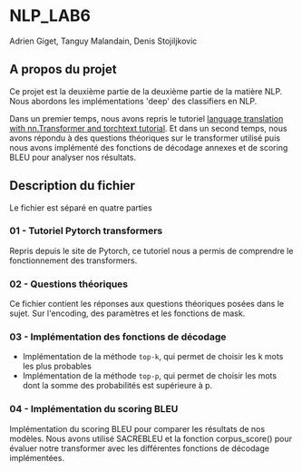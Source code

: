 # NLP_LAB6

Adrien Giget, Tanguy Malandain, Denis Stojiljkovic

## A propos du projet

Ce projet est la deuxième partie de la deuxième partie de la matière NLP.
Nous abordons les implémentations 'deep' des classifiers en NLP.

Dans un premier temps, nous avons repris le tutoriel [language translation with nn.Transformer and torchtext tutorial](https://pytorch.org/tutorials/beginner/translation_transformer.html).
Et dans un second temps, nous avons répondu à des questions théoriques sur le transformer utilisé puis 
nous avons implémenté des fonctions de décodage annexes et de scoring BLEU pour analyser nos résultats.

## Description du fichier

Le fichier est séparé en quatre parties

### 01 - Tutoriel Pytorch transformers

Repris depuis le site de Pytorch, ce tutoriel nous a permis de comprendre le fonctionnement des transformers.

### 02 - Questions théoriques

Ce fichier contient les réponses aux questions théoriques posées dans le sujet. Sur l'encoding,
des paramètres et les fonctions de mask.

### 03 - Implémentation des fonctions de décodage

- Implémentation de la méthode `top-k`, qui permet de choisir les k mots les plus probables
- Implémentation de la méthode `top-p`, qui permet de choisir les mots dont la somme des
probabilités est supérieure à p.


### 04 - Implémentation du scoring BLEU

Implémentation du scoring BLEU pour comparer les résultats de nos modèles. Nous avons utilisé
SACREBLEU et la fonction corpus_score() pour évaluer notre transformer avec les différentes fonctions
de décodage implémentées.
